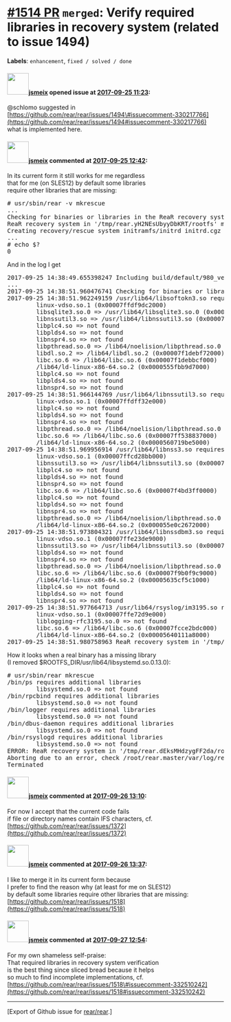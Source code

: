 [\#1514 PR](https://github.com/rear/rear/pull/1514) `merged`: Verify required libraries in recovery system (related to issue 1494)
==================================================================================================================================

**Labels**: `enhancement`, `fixed / solved / done`

#### <img src="https://avatars.githubusercontent.com/u/1788608?u=925fc54e2ce01551392622446ece427f51e2f0ce&v=4" width="50">[jsmeix](https://github.com/jsmeix) opened issue at [2017-09-25 11:23](https://github.com/rear/rear/pull/1514):

@schlomo suggested in  
[https://github.com/rear/rear/issues/1494\#issuecomment-330217766](https://github.com/rear/rear/issues/1494#issuecomment-330217766)  
what is implemented here.

#### <img src="https://avatars.githubusercontent.com/u/1788608?u=925fc54e2ce01551392622446ece427f51e2f0ce&v=4" width="50">[jsmeix](https://github.com/jsmeix) commented at [2017-09-25 12:42](https://github.com/rear/rear/pull/1514#issuecomment-331868727):

In its current form it still works for me regardless  
that for me (on SLES12) by default some libraries  
require other libraries that are missing:

<pre>
# usr/sbin/rear -v mkrescue
...
Checking for binaries or libraries in the ReaR recovery system that require additional libraries
ReaR recovery system in '/tmp/rear.yH2NEsUbyyDbKRT/rootfs' may need some additional libraries, check /root/rear.master/var/log/rear/rear-e205.log for details
Creating recovery/rescue system initramfs/initrd initrd.cgz with gzip default compression
...
# echo $?
0
</pre>

And in the log I get

<pre>
2017-09-25 14:38:49.655398247 Including build/default/980_verify_rootfs.sh
...
2017-09-25 14:38:51.960476741 Checking for binaries or libraries in the ReaR recovery system that require additional libraries
2017-09-25 14:38:51.962249159 /usr/lib64/libsoftokn3.so requires additional libraries
        linux-vdso.so.1 (0x00007ffdf9dc2000)
        libsqlite3.so.0 => /usr/lib64/libsqlite3.so.0 (0x00007f1dec5c2000)
        libnssutil3.so => /usr/lib64/libnssutil3.so (0x00007f1dec395000)
        libplc4.so => not found
        libplds4.so => not found
        libnspr4.so => not found
        libpthread.so.0 => /lib64/noelision/libpthread.so.0 (0x00007f1dec176000)
        libdl.so.2 => /lib64/libdl.so.2 (0x00007f1debf72000)
        libc.so.6 => /lib64/libc.so.6 (0x00007f1debbcf000)
        /lib64/ld-linux-x86-64.so.2 (0x0000555fbb9d7000)
        libplc4.so => not found
        libplds4.so => not found
        libnspr4.so => not found
2017-09-25 14:38:51.966144769 /usr/lib64/libnssutil3.so requires additional libraries
        linux-vdso.so.1 (0x00007ffdff32e000)
        libplc4.so => not found
        libplds4.so => not found
        libnspr4.so => not found
        libpthread.so.0 => /lib64/noelision/libpthread.so.0 (0x00007ff538bdb000)
        libc.so.6 => /lib64/libc.so.6 (0x00007ff538837000)
        /lib64/ld-linux-x86-64.so.2 (0x0000560719be5000)
2017-09-25 14:38:51.969956914 /usr/lib64/libnss3.so requires additional libraries
        linux-vdso.so.1 (0x00007ffcd28bb000)
        libnssutil3.so => /usr/lib64/libnssutil3.so (0x00007f4bd4394000)
        libplc4.so => not found
        libplds4.so => not found
        libnspr4.so => not found
        libc.so.6 => /lib64/libc.so.6 (0x00007f4bd3ff0000)
        libplc4.so => not found
        libplds4.so => not found
        libnspr4.so => not found
        libpthread.so.0 => /lib64/noelision/libpthread.so.0 (0x00007f4bd3dd1000)
        /lib64/ld-linux-x86-64.so.2 (0x000055e0c2672000)
2017-09-25 14:38:51.973804321 /usr/lib64/libnssdbm3.so requires additional libraries
        linux-vdso.so.1 (0x00007ffe23de9000)
        libnssutil3.so => /usr/lib64/libnssutil3.so (0x00007f9b0ff8a000)
        libplds4.so => not found
        libnspr4.so => not found
        libpthread.so.0 => /lib64/noelision/libpthread.so.0 (0x00007f9b0fd6c000)
        libc.so.6 => /lib64/libc.so.6 (0x00007f9b0f9c9000)
        /lib64/ld-linux-x86-64.so.2 (0x00005635cf5c1000)
        libplc4.so => not found
        libplds4.so => not found
        libnspr4.so => not found
2017-09-25 14:38:51.977664713 /usr/lib64/rsyslog/im3195.so requires additional libraries
        linux-vdso.so.1 (0x00007ffe72d9e000)
        liblogging-rfc3195.so.0 => not found
        libc.so.6 => /lib64/libc.so.6 (0x00007fcce2bdc000)
        /lib64/ld-linux-x86-64.so.2 (0x00005640111a8000)
2017-09-25 14:38:51.980758963 ReaR recovery system in '/tmp/rear.yH2NEsUbyyDbKRT/rootfs' may need some additional libraries, check /root/rear.master/var/log/rear/rear-e205.log for details
</pre>

How it looks when a real binary has a missing library  
(I removed $ROOTFS\_DIR/usr/lib64/libsystemd.so.0.13.0):

<pre>
# usr/sbin/rear mkrescue
/bin/ps requires additional libraries
        libsystemd.so.0 => not found
/bin/rpcbind requires additional libraries
        libsystemd.so.0 => not found
/bin/logger requires additional libraries
        libsystemd.so.0 => not found
/bin/dbus-daemon requires additional libraries
        libsystemd.so.0 => not found
/bin/rsyslogd requires additional libraries
        libsystemd.so.0 => not found
ERROR: ReaR recovery system in '/tmp/rear.dEksMHdzygFF2da/rootfs' not usable, check /root/rear.master/var/log/rear/rear-e205.log for details
Aborting due to an error, check /root/rear.master/var/log/rear/rear-e205.log for details
Terminated
</pre>

#### <img src="https://avatars.githubusercontent.com/u/1788608?u=925fc54e2ce01551392622446ece427f51e2f0ce&v=4" width="50">[jsmeix](https://github.com/jsmeix) commented at [2017-09-26 13:10](https://github.com/rear/rear/pull/1514#issuecomment-332192972):

For now I accept that the current code fails  
if file or directory names contain IFS characters, cf.  
[https://github.com/rear/rear/issues/1372](https://github.com/rear/rear/issues/1372)

#### <img src="https://avatars.githubusercontent.com/u/1788608?u=925fc54e2ce01551392622446ece427f51e2f0ce&v=4" width="50">[jsmeix](https://github.com/jsmeix) commented at [2017-09-26 13:37](https://github.com/rear/rear/pull/1514#issuecomment-332200412):

I like to merge it in its current form because  
I prefer to find the reason why (at least for me on SLES12)  
by default some libraries require other libraries that are missing:  
[https://github.com/rear/rear/issues/1518](https://github.com/rear/rear/issues/1518)

#### <img src="https://avatars.githubusercontent.com/u/1788608?u=925fc54e2ce01551392622446ece427f51e2f0ce&v=4" width="50">[jsmeix](https://github.com/jsmeix) commented at [2017-09-27 12:54](https://github.com/rear/rear/pull/1514#issuecomment-332511145):

For my own shameless self-praise:  
That required libraries in recovery system verification  
is the best thing since sliced bread because it helps  
so much to find incomplete implementations, cf.  
[https://github.com/rear/rear/issues/1518\#issuecomment-332510242](https://github.com/rear/rear/issues/1518#issuecomment-332510242)

------------------------------------------------------------------------

\[Export of Github issue for
[rear/rear](https://github.com/rear/rear).\]
